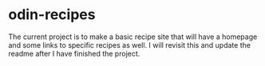 # odin-recipes
The current project is to make a basic recipe site that will have a homepage
and some links to specific recipes as well. I will revisit this and update
the readme after I have finished the project.